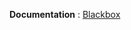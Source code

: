 **Documentation** : [Blackbox](https://wiki.archcraft.io/docs/window-managers/stacking-wm/blackbox)
